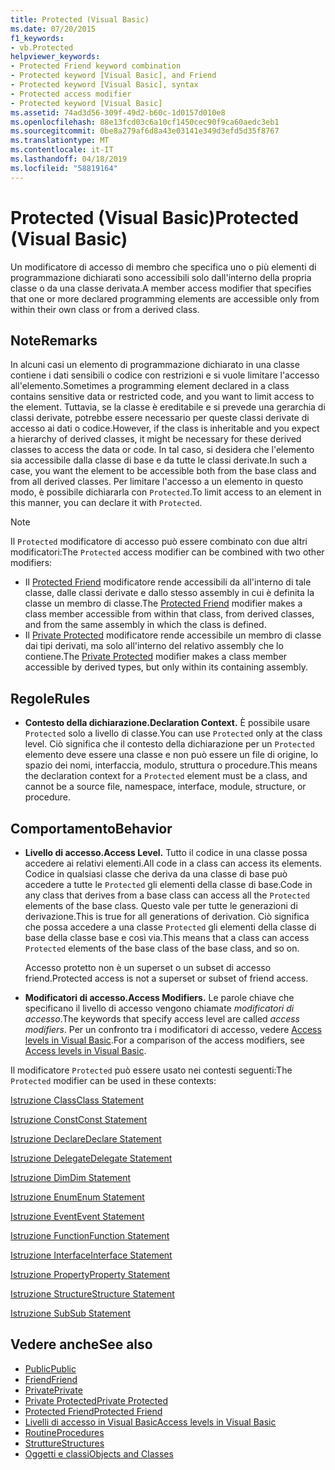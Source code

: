 ```yaml
---
title: Protected (Visual Basic)
ms.date: 07/20/2015
f1_keywords:
- vb.Protected
helpviewer_keywords:
- Protected Friend keyword combination
- Protected keyword [Visual Basic], and Friend
- Protected keyword [Visual Basic], syntax
- Protected access modifier
- Protected keyword [Visual Basic]
ms.assetid: 74ad3d56-309f-49d2-b60c-1d0157d010e8
ms.openlocfilehash: 88e13fcd03c6a10cf1450cec90f9ca60aedc3eb1
ms.sourcegitcommit: 0be8a279af6d8a43e03141e349d3efd5d35f8767
ms.translationtype: MT
ms.contentlocale: it-IT
ms.lasthandoff: 04/18/2019
ms.locfileid: "58819164"
---
```

# <a name="protected-visual-basic"></a><span data-ttu-id="42c78-102">Protected (Visual Basic)</span><span class="sxs-lookup"><span data-stu-id="42c78-102">Protected (Visual Basic)</span></span>
<span data-ttu-id="42c78-103">Un modificatore di accesso di membro che specifica uno o più elementi di programmazione dichiarati sono accessibili solo dall'interno della propria classe o da una classe derivata.</span><span class="sxs-lookup"><span data-stu-id="42c78-103">A member access modifier that specifies that one or more declared programming elements are accessible only from within their own class or from a derived class.</span></span>  
  
## <a name="remarks"></a><span data-ttu-id="42c78-104">Note</span><span class="sxs-lookup"><span data-stu-id="42c78-104">Remarks</span></span>  
 <span data-ttu-id="42c78-105">In alcuni casi un elemento di programmazione dichiarato in una classe contiene i dati sensibili o codice con restrizioni e si vuole limitare l'accesso all'elemento.</span><span class="sxs-lookup"><span data-stu-id="42c78-105">Sometimes a programming element declared in a class contains sensitive data or restricted code, and you want to limit access to the element.</span></span> <span data-ttu-id="42c78-106">Tuttavia, se la classe è ereditabile e si prevede una gerarchia di classi derivate, potrebbe essere necessario per queste classi derivate di accesso ai dati o codice.</span><span class="sxs-lookup"><span data-stu-id="42c78-106">However, if the class is inheritable and you expect a hierarchy of derived classes, it might be necessary for these derived classes to access the data or code.</span></span> <span data-ttu-id="42c78-107">In tal caso, si desidera che l'elemento sia accessibile dalla classe di base e da tutte le classi derivate.</span><span class="sxs-lookup"><span data-stu-id="42c78-107">In such a case, you want the element to be accessible both from the base class and from all derived classes.</span></span> <span data-ttu-id="42c78-108">Per limitare l'accesso a un elemento in questo modo, è possibile dichiararla con `Protected`.</span><span class="sxs-lookup"><span data-stu-id="42c78-108">To limit access to an element in this manner, you can declare it with `Protected`.</span></span>  

> [!NOTE]
> <span data-ttu-id="42c78-109">Il `Protected` modificatore di accesso può essere combinato con due altri modificatori:</span><span class="sxs-lookup"><span data-stu-id="42c78-109">The `Protected` access modifier can be combined with two other modifiers:</span></span>
> - <span data-ttu-id="42c78-110">Il [Protected Friend](protected-friend.md) modificatore rende accessibili da all'interno di tale classe, dalle classi derivate e dallo stesso assembly in cui è definita la classe un membro di classe.</span><span class="sxs-lookup"><span data-stu-id="42c78-110">The [Protected Friend](protected-friend.md) modifier makes a class member accessible from within that class, from derived classes, and from the same assembly in which the class is defined.</span></span> 
> - <span data-ttu-id="42c78-111">Il [Private Protected](private-protected.md) modificatore rende accessibile un membro di classe dai tipi derivati, ma solo all'interno del relativo assembly che lo contiene.</span><span class="sxs-lookup"><span data-stu-id="42c78-111">The [Private Protected](private-protected.md) modifier makes a class member accessible by derived types, but only within its containing assembly.</span></span>
  
## <a name="rules"></a><span data-ttu-id="42c78-112">Regole</span><span class="sxs-lookup"><span data-stu-id="42c78-112">Rules</span></span>  
  
-   <span data-ttu-id="42c78-113">**Contesto della dichiarazione.**</span><span class="sxs-lookup"><span data-stu-id="42c78-113">**Declaration Context.**</span></span> <span data-ttu-id="42c78-114">È possibile usare `Protected` solo a livello di classe.</span><span class="sxs-lookup"><span data-stu-id="42c78-114">You can use `Protected` only at the class level.</span></span> <span data-ttu-id="42c78-115">Ciò significa che il contesto della dichiarazione per un `Protected` elemento deve essere una classe e non può essere un file di origine, lo spazio dei nomi, interfaccia, modulo, struttura o procedure.</span><span class="sxs-lookup"><span data-stu-id="42c78-115">This means the declaration context for a `Protected` element must be a class, and cannot be a source file, namespace, interface, module, structure, or procedure.</span></span>  

## <a name="behavior"></a><span data-ttu-id="42c78-116">Comportamento</span><span class="sxs-lookup"><span data-stu-id="42c78-116">Behavior</span></span>  
  
-   <span data-ttu-id="42c78-117">**Livello di accesso.**</span><span class="sxs-lookup"><span data-stu-id="42c78-117">**Access Level.**</span></span> <span data-ttu-id="42c78-118">Tutto il codice in una classe possa accedere ai relativi elementi.</span><span class="sxs-lookup"><span data-stu-id="42c78-118">All code in a class can access its elements.</span></span> <span data-ttu-id="42c78-119">Codice in qualsiasi classe che deriva da una classe di base può accedere a tutte le `Protected` gli elementi della classe di base.</span><span class="sxs-lookup"><span data-stu-id="42c78-119">Code in any class that derives from a base class can access all the `Protected` elements of the base class.</span></span> <span data-ttu-id="42c78-120">Questo vale per tutte le generazioni di derivazione.</span><span class="sxs-lookup"><span data-stu-id="42c78-120">This is true for all generations of derivation.</span></span> <span data-ttu-id="42c78-121">Ciò significa che possa accedere a una classe `Protected` gli elementi della classe di base della classe base e così via.</span><span class="sxs-lookup"><span data-stu-id="42c78-121">This means that a class can access `Protected` elements of the base class of the base class, and so on.</span></span>  
  
     <span data-ttu-id="42c78-122">Accesso protetto non è un superset o un subset di accesso friend.</span><span class="sxs-lookup"><span data-stu-id="42c78-122">Protected access is not a superset or subset of friend access.</span></span>  
  
-   <span data-ttu-id="42c78-123">**Modificatori di accesso.**</span><span class="sxs-lookup"><span data-stu-id="42c78-123">**Access Modifiers.**</span></span> <span data-ttu-id="42c78-124">Le parole chiave che specificano il livello di accesso vengono chiamate *modificatori di accesso*.</span><span class="sxs-lookup"><span data-stu-id="42c78-124">The keywords that specify access level are called *access modifiers*.</span></span> <span data-ttu-id="42c78-125">Per un confronto tra i modificatori di accesso, vedere [Access levels in Visual Basic](../../../visual-basic/programming-guide/language-features/declared-elements/access-levels.md).</span><span class="sxs-lookup"><span data-stu-id="42c78-125">For a comparison of the access modifiers, see [Access levels in Visual Basic](../../../visual-basic/programming-guide/language-features/declared-elements/access-levels.md).</span></span>  
  
 <span data-ttu-id="42c78-126">Il modificatore `Protected` può essere usato nei contesti seguenti:</span><span class="sxs-lookup"><span data-stu-id="42c78-126">The `Protected` modifier can be used in these contexts:</span></span>  
  
 [<span data-ttu-id="42c78-127">Istruzione Class</span><span class="sxs-lookup"><span data-stu-id="42c78-127">Class Statement</span></span>](../../../visual-basic/language-reference/statements/class-statement.md)  
  
 [<span data-ttu-id="42c78-128">Istruzione Const</span><span class="sxs-lookup"><span data-stu-id="42c78-128">Const Statement</span></span>](../../../visual-basic/language-reference/statements/const-statement.md)  
  
 [<span data-ttu-id="42c78-129">Istruzione Declare</span><span class="sxs-lookup"><span data-stu-id="42c78-129">Declare Statement</span></span>](../../../visual-basic/language-reference/statements/declare-statement.md)  
  
 [<span data-ttu-id="42c78-130">Istruzione Delegate</span><span class="sxs-lookup"><span data-stu-id="42c78-130">Delegate Statement</span></span>](../../../visual-basic/language-reference/statements/delegate-statement.md)  
  
 [<span data-ttu-id="42c78-131">Istruzione Dim</span><span class="sxs-lookup"><span data-stu-id="42c78-131">Dim Statement</span></span>](../../../visual-basic/language-reference/statements/dim-statement.md)  
  
 [<span data-ttu-id="42c78-132">Istruzione Enum</span><span class="sxs-lookup"><span data-stu-id="42c78-132">Enum Statement</span></span>](../../../visual-basic/language-reference/statements/enum-statement.md)  
  
 [<span data-ttu-id="42c78-133">Istruzione Event</span><span class="sxs-lookup"><span data-stu-id="42c78-133">Event Statement</span></span>](../../../visual-basic/language-reference/statements/event-statement.md)  
  
 [<span data-ttu-id="42c78-134">Istruzione Function</span><span class="sxs-lookup"><span data-stu-id="42c78-134">Function Statement</span></span>](../../../visual-basic/language-reference/statements/function-statement.md)  
  
 [<span data-ttu-id="42c78-135">Istruzione Interface</span><span class="sxs-lookup"><span data-stu-id="42c78-135">Interface Statement</span></span>](../../../visual-basic/language-reference/statements/interface-statement.md)  
  
 [<span data-ttu-id="42c78-136">Istruzione Property</span><span class="sxs-lookup"><span data-stu-id="42c78-136">Property Statement</span></span>](../../../visual-basic/language-reference/statements/property-statement.md)  
  
 [<span data-ttu-id="42c78-137">Istruzione Structure</span><span class="sxs-lookup"><span data-stu-id="42c78-137">Structure Statement</span></span>](../../../visual-basic/language-reference/statements/structure-statement.md)  
  
 [<span data-ttu-id="42c78-138">Istruzione Sub</span><span class="sxs-lookup"><span data-stu-id="42c78-138">Sub Statement</span></span>](../../../visual-basic/language-reference/statements/sub-statement.md)  
  
## <a name="see-also"></a><span data-ttu-id="42c78-139">Vedere anche</span><span class="sxs-lookup"><span data-stu-id="42c78-139">See also</span></span>

- [<span data-ttu-id="42c78-140">Public</span><span class="sxs-lookup"><span data-stu-id="42c78-140">Public</span></span>](../../../visual-basic/language-reference/modifiers/public.md)
- [<span data-ttu-id="42c78-141">Friend</span><span class="sxs-lookup"><span data-stu-id="42c78-141">Friend</span></span>](../../../visual-basic/language-reference/modifiers/friend.md)
- [<span data-ttu-id="42c78-142">Private</span><span class="sxs-lookup"><span data-stu-id="42c78-142">Private</span></span>](../../../visual-basic/language-reference/modifiers/private.md)
- [<span data-ttu-id="42c78-143">Private Protected</span><span class="sxs-lookup"><span data-stu-id="42c78-143">Private Protected</span></span>](private-protected.md)
- [<span data-ttu-id="42c78-144">Protected Friend</span><span class="sxs-lookup"><span data-stu-id="42c78-144">Protected Friend</span></span>](protected-friend.md)
- [<span data-ttu-id="42c78-145">Livelli di accesso in Visual Basic</span><span class="sxs-lookup"><span data-stu-id="42c78-145">Access levels in Visual Basic</span></span>](../../../visual-basic/programming-guide/language-features/declared-elements/access-levels.md)
- [<span data-ttu-id="42c78-146">Routine</span><span class="sxs-lookup"><span data-stu-id="42c78-146">Procedures</span></span>](../../../visual-basic/programming-guide/language-features/procedures/index.md)
- [<span data-ttu-id="42c78-147">Strutture</span><span class="sxs-lookup"><span data-stu-id="42c78-147">Structures</span></span>](../../../visual-basic/programming-guide/language-features/data-types/structures.md)
- [<span data-ttu-id="42c78-148">Oggetti e classi</span><span class="sxs-lookup"><span data-stu-id="42c78-148">Objects and Classes</span></span>](../../../visual-basic/programming-guide/language-features/objects-and-classes/index.md)
